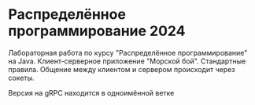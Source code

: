 # Распределённое программирование 2024

Лабораторная работа по курсу "Распределённое программирование" на Java.
Клиент-серверное приложение "Морской бой". Стандартные правила. Общение между клиентом и сервером происходит через сокеты.

Версия на gRPC находится в одноимённой ветке
